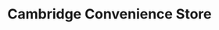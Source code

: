---
title: "Cambridge Convenience Store"
url: /derby/cambridge-convenience-store/
shop: convenience
---